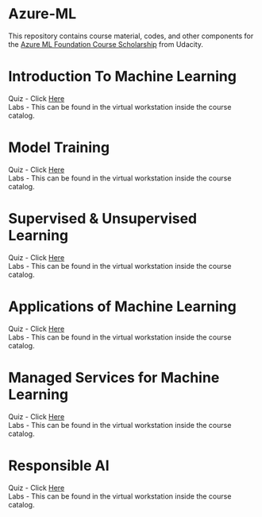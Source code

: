 # Azure-ML
This repository contains course material, codes, and other components for the [Azure ML Foundation Course Scholarship](https://www.udacity.com/scholarships/machine-learning-scholarship-microsoft-azure) from Udacity.  

# Introduction To Machine Learning  
Quiz - Click [Here](https://github.com/Vanditg/Azure-ML/tree/master/Introduction_To_Machine_Learning/Quiz)  
Labs - This can be found in the virtual workstation inside the course catalog.  

# Model Training  
Quiz - Click [Here](https://github.com/Vanditg/Azure-ML/tree/master/Model_Training/Quiz)  
Labs - This can be found in the virtual workstation inside the course catalog.  

# Supervised & Unsupervised Learning  
Quiz - Click [Here](https://github.com/Vanditg/Azure-ML/tree/master/Supervised_and_Unsupervised_Learning/Quiz)  
Labs - This can be found in the virtual workstation inside the course catalog.  

# Applications of Machine Learning  
Quiz - Click [Here](https://github.com/Vanditg/Azure-ML/tree/master/Applications_Of_Machine_Learning/Quiz)  
Labs - This can be found in the virtual workstation inside the course catalog.  

# Managed Services for Machine Learning  
Quiz - Click [Here](https://github.com/Vanditg/Azure-ML/tree/master/Managed_Services_For_Machine_Learning/Quiz)  
Labs - This can be found in the virtual workstation inside the course catalog.  

# Responsible AI  
Quiz - Click [Here](https://github.com/Vanditg/Azure-ML/tree/master/Responsible_AI/Quiz)  
Labs - This can be found in the virtual workstation inside the course catalog.  